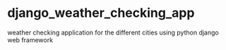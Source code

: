# django_weather_checking_app
weather checking application for the different cities using python django web framework
